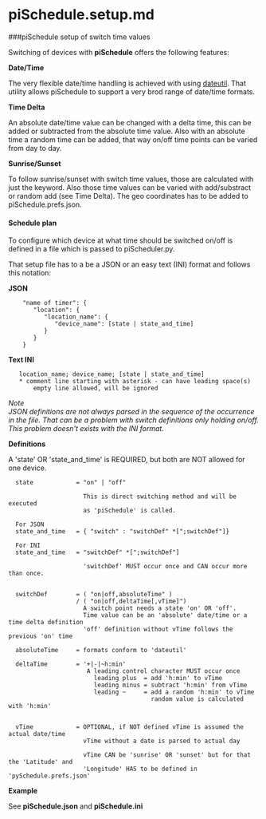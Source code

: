 piSchedule.setup.md
===========

###piSchedule setup of switch time values

   Switching of devices with __piSchedule__ offers the following features:


   __Date/Time__
   
   The very flexible date/time handling is achieved with using [dateutil](http://labix.org/python-dateutil/). That utility allows piSchedule to support a very brod range of date/time formats. 
   
   __Time Delta__
   
   An absolute date/time value can be changed with a delta time, this can be added or subtracted from the absolute time value. Also with an absolute time a random time can be added, that way on/off time points can be varied from day to day.
   
   
   __Sunrise/Sunset__
   
   To follow sunrise/sunset with switch time values, those are calculated with just the keyword. Also those time values can be varied with add/substract or random add (see Time Delta). The geo coordinates has to be added to piSchedule.prefs.json.
 

#### Schedule plan

To configure which device at what time should be switched on/off is defined in a file which is passed to piScheduler.py.

That setup file has to a be a JSON or an easy text (INI) format and follows this notation:

**JSON**
```
    "name of timer": {
       "location": {
          "location_name": {
             "device_name": [state | state_and_time]
          }
       }
    }

```
**Text INI**
```
   location_name; device_name; [state | state_and_time]
   * comment line starting with asterisk - can have leading space(s)
       empty line allowed, will be ignored
```
_*Note*_   
*JSON definitions are not always parsed in the sequence of the occurrence in the file. That can be a problem with switch definitions only holding on/off. This problem doesn't exists with the INI format.*


**Definitions**

A 'state' OR 'state_and_time' is REQUIRED, but both are NOT allowed for one device.


      state            = "on" | "off"
                       
                         This is direct switching method and will be executed  
                         as 'piSchedule' is called.

      For JSON
      state_and_time   = { "switch" : "switchDef" *[";switchDef"]}

      For INI   
      state_and_time   = "switchDef" *[";switchDef"]

                         'switchDef' MUST occur once and CAN occur more than once.
      

      switchDef        = ( "on|off,absoluteTime" )
                       / ( "on|off,deltaTime[,vTime]")
                         A switch point needs a state 'on' OR 'off'.
                         Time value can be an 'absolute' date/time or a time delta definition 
                         'off' definition without vTime follows the previous 'on' time

      absoluteTime     = formats conform to 'dateutil'

      deltaTime        = '+|-|~h:min'
                          A leading control character MUST occur once
                            leading plus  = add 'h:min' to vTime
                            leading minus = subtract 'h:min' from vTime
                            leading ~     = add a random 'h:min' to vTime
                                            random value is calculated with 'h:min'


      vTime            = OPTIONAL, if NOT defined vTime is assumed the actual date/time
                         vTime without a date is parsed to actual day

                         vTime CAN be 'sunrise' OR 'sunset' but for that the 'Latitude' and
                         'Longitude' HAS to be defined in 'pySchedule.prefs.json'


   
   __Example__
   
   See **piSchedule.json** and **piSchedule.ini**
